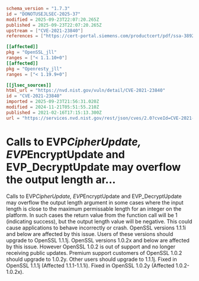 ```toml
schema_version = "1.7.3"
id = "DONOTUSEJLSEC-2025-37"
modified = 2025-09-23T22:07:20.265Z
published = 2025-09-23T22:07:20.265Z
upstream = ["CVE-2021-23840"]
references = ["https://cert-portal.siemens.com/productcert/pdf/ssa-389290.pdf", "https://git.openssl.org/gitweb/?p=openssl.git%3Ba=commitdiff%3Bh=6a51b9e1d0cf0bf8515f7201b68fb0a3482b3dc1", "https://git.openssl.org/gitweb/?p=openssl.git%3Ba=commitdiff%3Bh=9b1129239f3ebb1d1c98ce9ed41d5c9476c47cb2", "https://kb.pulsesecure.net/articles/Pulse_Security_Advisories/SA44846", "https://kc.mcafee.com/corporate/index?page=content&id=SB10366", "https://lists.apache.org/thread.html/r58af02e294bd07f487e2c64ffc0a29b837db5600e33b6e698b9d696b%40%3Cissues.bookkeeper.apache.org%3E", "https://lists.apache.org/thread.html/rf4c02775860db415b4955778a131c2795223f61cb8c6a450893651e4%40%3Cissues.bookkeeper.apache.org%3E", "https://security.gentoo.org/glsa/202103-03", "https://security.netapp.com/advisory/ntap-20210219-0009/", "https://security.netapp.com/advisory/ntap-20240621-0006/", "https://www.debian.org/security/2021/dsa-4855", "https://www.openssl.org/news/secadv/20210216.txt", "https://www.oracle.com//security-alerts/cpujul2021.html", "https://www.oracle.com/security-alerts/cpuApr2021.html", "https://www.oracle.com/security-alerts/cpuapr2022.html", "https://www.oracle.com/security-alerts/cpujan2022.html", "https://www.oracle.com/security-alerts/cpuoct2021.html", "https://www.tenable.com/security/tns-2021-03", "https://www.tenable.com/security/tns-2021-09", "https://www.tenable.com/security/tns-2021-10", "https://cert-portal.siemens.com/productcert/pdf/ssa-389290.pdf", "https://git.openssl.org/gitweb/?p=openssl.git%3Ba=commitdiff%3Bh=6a51b9e1d0cf0bf8515f7201b68fb0a3482b3dc1", "https://git.openssl.org/gitweb/?p=openssl.git%3Ba=commitdiff%3Bh=9b1129239f3ebb1d1c98ce9ed41d5c9476c47cb2", "https://kb.pulsesecure.net/articles/Pulse_Security_Advisories/SA44846", "https://kc.mcafee.com/corporate/index?page=content&id=SB10366", "https://lists.apache.org/thread.html/r58af02e294bd07f487e2c64ffc0a29b837db5600e33b6e698b9d696b%40%3Cissues.bookkeeper.apache.org%3E", "https://lists.apache.org/thread.html/rf4c02775860db415b4955778a131c2795223f61cb8c6a450893651e4%40%3Cissues.bookkeeper.apache.org%3E", "https://security.gentoo.org/glsa/202103-03", "https://security.netapp.com/advisory/ntap-20210219-0009/", "https://security.netapp.com/advisory/ntap-20240621-0006/", "https://www.debian.org/security/2021/dsa-4855", "https://www.openssl.org/news/secadv/20210216.txt", "https://www.oracle.com//security-alerts/cpujul2021.html", "https://www.oracle.com/security-alerts/cpuApr2021.html", "https://www.oracle.com/security-alerts/cpuapr2022.html", "https://www.oracle.com/security-alerts/cpujan2022.html", "https://www.oracle.com/security-alerts/cpuoct2021.html", "https://www.tenable.com/security/tns-2021-03", "https://www.tenable.com/security/tns-2021-09", "https://www.tenable.com/security/tns-2021-10"]

[[affected]]
pkg = "OpenSSL_jll"
ranges = ["< 1.1.10+0"]
[[affected]]
pkg = "Openresty_jll"
ranges = ["< 1.19.9+0"]

[[jlsec_sources]]
html_url = "https://nvd.nist.gov/vuln/detail/CVE-2021-23840"
id = "CVE-2021-23840"
imported = 2025-09-23T21:56:31.020Z
modified = 2024-11-21T05:51:55.210Z
published = 2021-02-16T17:15:13.300Z
url = "https://services.nvd.nist.gov/rest/json/cves/2.0?cveId=CVE-2021-23840"
```

# Calls to EVP*CipherUpdate, EVP*EncryptUpdate and EVP_DecryptUpdate may overflow the output length ar...

Calls to EVP*CipherUpdate, EVP*EncryptUpdate and EVP_DecryptUpdate may overflow the output length argument in some cases where the input length is close to the maximum permissable length for an integer on the platform. In such cases the return value from the function call will be 1 (indicating success), but the output length value will be negative. This could cause applications to behave incorrectly or crash. OpenSSL versions 1.1.1i and below are affected by this issue. Users of these versions should upgrade to OpenSSL 1.1.1j. OpenSSL versions 1.0.2x and below are affected by this issue. However OpenSSL 1.0.2 is out of support and no longer receiving public updates. Premium support customers of OpenSSL 1.0.2 should upgrade to 1.0.2y. Other users should upgrade to 1.1.1j. Fixed in OpenSSL 1.1.1j (Affected 1.1.1-1.1.1i). Fixed in OpenSSL 1.0.2y (Affected 1.0.2-1.0.2x).

